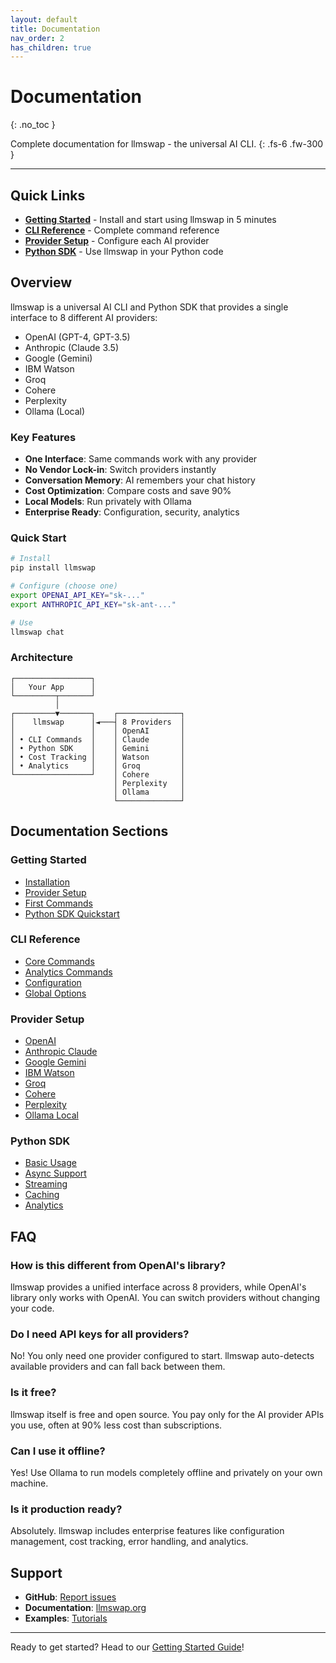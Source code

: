 ```yaml
---
layout: default
title: Documentation
nav_order: 2
has_children: true
---
```


# Documentation
{: .no_toc }

Complete documentation for llmswap - the universal AI CLI.
{: .fs-6 .fw-300 }

---

## Quick Links

- **[Getting Started](/docs/getting-started)** - Install and start using llmswap in 5 minutes
- **[CLI Reference](/docs/cli)** - Complete command reference
- **[Provider Setup](/docs/providers)** - Configure each AI provider
- **[Python SDK](/docs/sdk)** - Use llmswap in your Python code

## Overview

llmswap is a universal AI CLI and Python SDK that provides a single interface to 8 different AI providers:

- OpenAI (GPT-4, GPT-3.5)
- Anthropic (Claude 3.5)
- Google (Gemini)
- IBM Watson
- Groq
- Cohere
- Perplexity
- Ollama (Local)

### Key Features

- **One Interface**: Same commands work with any provider
- **No Vendor Lock-in**: Switch providers instantly
- **Conversation Memory**: AI remembers your chat history
- **Cost Optimization**: Compare costs and save 90%
- **Local Models**: Run privately with Ollama
- **Enterprise Ready**: Configuration, security, analytics

### Quick Start

```bash
# Install
pip install llmswap

# Configure (choose one)
export OPENAI_API_KEY="sk-..."
export ANTHROPIC_API_KEY="sk-ant-..."

# Use
llmswap chat
```

### Architecture

```
┌─────────────────┐
│   Your App      │
└─────────┬───────┘
          │
┌─────────▼───────┐    ┌──────────────┐
│    llmswap      │◄───┤ 8 Providers  │
│                 │    │ OpenAI       │
│ • CLI Commands  │    │ Claude       │
│ • Python SDK    │    │ Gemini       │
│ • Cost Tracking │    │ Watson       │
│ • Analytics     │    │ Groq         │
└─────────────────┘    │ Cohere       │
                       │ Perplexity   │
                       │ Ollama       │
                       └──────────────┘
```

## Documentation Sections

### Getting Started
- [Installation](/docs/getting-started#installation)
- [Provider Setup](/docs/getting-started#provider-setup)
- [First Commands](/docs/getting-started#first-commands)
- [Python SDK Quickstart](/docs/getting-started#python-sdk-quick-start)

### CLI Reference
- [Core Commands](/docs/cli#core-commands)
- [Analytics Commands](/docs/cli#analytics-commands)
- [Configuration](/docs/cli#configuration-commands)
- [Global Options](/docs/cli#global-options)

### Provider Setup
- [OpenAI](/docs/providers#openai)
- [Anthropic Claude](/docs/providers#anthropic-claude)
- [Google Gemini](/docs/providers#google-gemini)
- [IBM Watson](/docs/providers#ibm-watson)
- [Groq](/docs/providers#groq)
- [Cohere](/docs/providers#cohere)
- [Perplexity](/docs/providers#perplexity)
- [Ollama Local](/docs/providers#ollama-local-models)

### Python SDK
- [Basic Usage](/docs/sdk#basic-usage)
- [Async Support](/docs/sdk#async-support)
- [Streaming](/docs/sdk#streaming-responses)
- [Caching](/docs/sdk#caching)
- [Analytics](/docs/sdk#analytics--tracking)

## FAQ

### How is this different from OpenAI's library?
llmswap provides a unified interface across 8 providers, while OpenAI's library only works with OpenAI. You can switch providers without changing your code.

### Do I need API keys for all providers?
No! You only need one provider configured to start. llmswap auto-detects available providers and can fall back between them.

### Is it free?
llmswap itself is free and open source. You pay only for the AI provider APIs you use, often at 90% less cost than subscriptions.

### Can I use it offline?
Yes! Use Ollama to run models completely offline and privately on your own machine.

### Is it production ready?
Absolutely. llmswap includes enterprise features like configuration management, cost tracking, error handling, and analytics.

## Support

- **GitHub**: [Report issues](https://github.com/sreenathmmenon/llmswap/issues)
- **Documentation**: [llmswap.org](https://llmswap.org)
- **Examples**: [Tutorials](/tutorials)

---

Ready to get started? Head to our [Getting Started Guide](/docs/getting-started)!